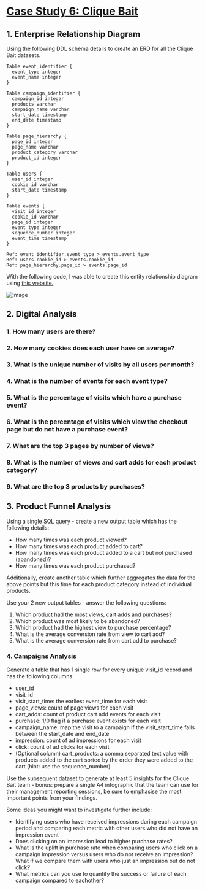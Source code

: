# [Case Study 6: Clique Bait](https://8weeksqlchallenge.com/case-study-6/)

## 1. Enterprise Relationship Diagram
Using the following DDL schema details to create an ERD for all the Clique Bait datasets.

```
Table event_identifier {
  event_type integer
  event_name integer
}

Table campaign_identifier {
  campaign_id integer
  products varchar
  campaign_name varchar
  start_date timestamp
  end_date timestamp
}

Table page_hierarchy {
  page_id integer
  page_name varchar
  product_category varchar
  product_id integer
}

Table users {
  user_id integer
  cookie_id varchar
  start_date timestamp
}

Table events {
  visit_id integer
  cookie_id varchar
  page_id integer
  event_type integer
  sequence_number integer
  event_time timestamp
}

Ref: event_identifier.event_type > events.event_type
Ref: users.cookie_id > events.cookie_id
Ref: page_hierarchy.page_id > events.page_id
```
With the following code, I was able to create this entity relationship diagram using [this website.](https://dbdiagram.io/d)

![image](https://github.com/user-attachments/assets/5d7de0ec-2f09-4bff-a984-e1ae1976b745)

## 2. Digital Analysis

### 1. How many users are there?
### 2. How many cookies does each user have on average?
### 3. What is the unique number of visits by all users per month?
### 4. What is the number of events for each event type?
### 5. What is the percentage of visits which have a purchase event?
### 6. What is the percentage of visits which view the checkout page but do not have a purchase event?
### 7. What are the top 3 pages by number of views?
### 8. What is the number of views and cart adds for each product category?
### 9. What are the top 3 products by purchases?

## 3. Product Funnel Analysis

Using a single SQL query - create a new output table which has the following details:

- How many times was each product viewed?
- How many times was each product added to cart?
- How many times was each product added to a cart but not purchased (abandoned)?
- How many times was each product purchased?

Additionally, create another table which further aggregates the data for the above points but this time for each product category instead of individual products.

Use your 2 new output tables - answer the following questions:

1. Which product had the most views, cart adds and purchases?
2. Which product was most likely to be abandoned?
3. Which product had the highest view to purchase percentage?
4. What is the average conversion rate from view to cart add?
5. What is the average conversion rate from cart add to purchase?

### 4. Campaigns Analysis

Generate a table that has 1 single row for every unique visit_id record and has the following columns:

- user_id
- visit_id
- visit_start_time: the earliest event_time for each visit
- page_views: count of page views for each visit
- cart_adds: count of product cart add events for each visit
- purchase: 1/0 flag if a purchase event exists for each visit
- campaign_name: map the visit to a campaign if the visit_start_time falls between the start_date and end_date
- impression: count of ad impressions for each visit
- click: count of ad clicks for each visit
- (Optional column) cart_products: a comma separated text value with products added to the cart sorted by the order they were added to the cart (hint: use the sequence_number)

Use the subsequent dataset to generate at least 5 insights for the Clique Bait team - bonus: prepare a single A4 infographic that the team can use for their management reporting sessions, be sure to emphasise the most important points from your findings.

Some ideas you might want to investigate further include:

- Identifying users who have received impressions during each campaign period and comparing each metric with other users who did not have an impression event
- Does clicking on an impression lead to higher purchase rates?
- What is the uplift in purchase rate when comparing users who click on a campaign impression versus users who do not receive an impression? What if we compare them with users who just an impression but do not click?
- What metrics can you use to quantify the success or failure of each campaign compared to eachother?
